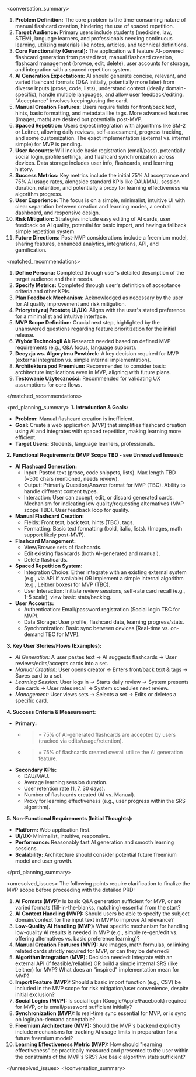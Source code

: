 <conversation_summary>
<decisions>
1.  **Problem Definition:** The core problem is the time-consuming nature of manual flashcard creation, hindering the use of spaced repetition.
2.  **Target Audience:** Primary users include students (medicine, law, STEM), language learners, and professionals needing continuous learning, utilizing materials like notes, articles, and technical definitions.
3.  **Core Functionality (General):** The application will feature AI-powered flashcard generation from pasted text, manual flashcard creation, flashcard management (browse, edit, delete), user accounts for storage, and integration with a spaced repetition system.
4.  **AI Generation Expectations:** AI should generate concise, relevant, and varied flashcard formats (Q&A initially, potentially more later) from diverse inputs (prose, code, lists), understand context (ideally domain-specific), handle multiple languages, and allow user feedback/editing. "Acceptance" involves keeping/using the card.
5.  **Manual Creation Features:** Users require fields for front/back text, hints, basic formatting, and metadata like tags. More advanced features (images, math) are desired but potentially post-MVP.
6.  **Spaced Repetition:** Users expect integration with algorithms like SM-2 or Leitner, allowing daily reviews, self-assessment, progress tracking, and some customization. The exact implementation (external vs. internal simple) for MVP is pending.
7.  **User Accounts:** Will include basic registration (email/pass), potentially social login, profile settings, and flashcard synchronization across devices. Data storage includes user info, flashcards, and learning history.
8.  **Success Metrics:** Key metrics include the initial 75% AI acceptance and 75% AI usage rates, alongside standard KPIs like DAU/MAU, session duration, retention, and potentially a proxy for learning effectiveness via algorithm progress.
9.  **User Experience:** The focus is on a simple, minimalist, intuitive UI with clear separation between creation and learning modes, a central dashboard, and responsive design.
10. **Risk Mitigation:** Strategies include easy editing of AI cards, user feedback on AI quality, potential for basic import, and having a fallback simple repetition system.
11. **Future Directions:** Post-MVP considerations include a freemium model, sharing features, enhanced analytics, integrations, API, and gamification.

</decisions>

<matched_recommendations>
1.  **Define Persona:** Completed through user's detailed description of the target audience and their needs.
2.  **Specify Metrics:** Completed through user's definition of acceptance criteria and other KPIs.
3.  **Plan Feedback Mechanism:** Acknowledged as necessary by the user for AI quality improvement and risk mitigation.
4.  **Priorytetyzuj Prostotę UI/UX:** Aligns with the user's stated preference for a minimalist and intuitive interface.
5.  **MVP Scope Definition:** Crucial next step, highlighted by the unanswered questions regarding feature prioritization for the initial release.
6.  **Wybór Technologii AI:** Research needed based on defined MVP requirements (e.g., Q&A focus, language support).
7.  **Decyzja ws. Algorytmu Powtórek:** A key decision required for MVP (external integration vs. simple internal implementation).
8.  **Architektura pod Freemium:** Recommended to consider basic architecture implications even in MVP, aligning with future plans.
9.  **Testowanie Użyteczności:** Recommended for validating UX assumptions for core flows.

</matched_recommendations>

<prd_planning_summary>
**1. Introduction & Goals:**
*   **Problem:** Manual flashcard creation is inefficient.
*   **Goal:** Create a web application (MVP) that simplifies flashcard creation using AI and integrates with spaced repetition, making learning more efficient.
*   **Target Users:** Students, language learners, professionals.

**2. Functional Requirements (MVP Scope TBD - see Unresolved Issues):**
*   **AI Flashcard Generation:**
    *   Input: Pasted text (prose, code snippets, lists). Max length TBD (~500 chars mentioned, needs review).
    *   Output: Primarily Question/Answer format for MVP (TBC). Ability to handle different content types.
    *   Interaction: User can accept, edit, or discard generated cards. Mechanism for indicating low quality/requesting alternatives (MVP scope TBD). User feedback loop for quality.
*   **Manual Flashcard Creation:**
    *   Fields: Front text, back text, hints (TBC), tags.
    *   Formatting: Basic text formatting (bold, italic, lists). (Images, math support likely post-MVP).
*   **Flashcard Management:**
    *   View/Browse sets of flashcards.
    *   Edit existing flashcards (both AI-generated and manual).
    *   Delete flashcards.
*   **Spaced Repetition System:**
    *   Integration Choice: Either integrate with an existing external system (e.g., via API if available) OR implement a simple internal algorithm (e.g., Leitner boxes) for MVP (TBC).
    *   User Interaction: Initiate review sessions, self-rate card recall (e.g., 1-5 scale), view basic stats/backlog.
*   **User Accounts:**
    *   Authentication: Email/password registration (Social login TBC for MVP).
    *   Data Storage: User profile, flashcard data, learning progress/stats.
    *   Synchronization: Basic sync between devices (Real-time vs. on-demand TBC for MVP).

**3. Key User Stories/Flows (Examples):**
*   *AI Generation:* A user pastes text -> AI suggests flashcards -> User reviews/edits/accepts cards into a set.
*   *Manual Creation:* User opens creator -> Enters front/back text & tags -> Saves card to a set.
*   *Learning Session:* User logs in -> Starts daily review -> System presents due cards -> User rates recall -> System schedules next review.
*   *Management:* User views sets -> Selects a set -> Edits or deletes a specific card.

**4. Success Criteria & Measurement:**
*   **Primary:**
    *   >= 75% of AI-generated flashcards are accepted by users (tracked via edits/usage/retention).
    *   >= 75% of flashcards created overall utilize the AI generation feature.
*   **Secondary KPIs:**
    *   DAU/MAU.
    *   Average learning session duration.
    *   User retention rate (1, 7, 30 days).
    *   Number of flashcards created (AI vs. Manual).
    *   Proxy for learning effectiveness (e.g., user progress within the SRS algorithm).

**5. Non-Functional Requirements (Initial Thoughts):**
*   **Platform:** Web application first.
*   **UI/UX:** Minimalist, intuitive, responsive.
*   **Performance:** Reasonably fast AI generation and smooth learning sessions.
*   **Scalability:** Architecture should consider potential future freemium model and user growth.

</prd_planning_summary>

<unresolved_issues>
The following points require clarification to finalize the MVP scope before proceeding with the detailed PRD:
1.  **AI Formats (MVP):** Is basic Q&A generation sufficient for MVP, or are varied formats (fill-in-the-blanks, matching) essential from the start?
2.  **AI Context Handling (MVP):** Should users be able to specify the subject domain/context for the input text in MVP to improve AI relevance?
3.  **Low-Quality AI Handling (MVP):** What specific mechanism for handling low-quality AI results is needed in MVP (e.g., simple re-gen/edit vs. offering alternatives vs. basic preference learning)?
4.  **Manual Creation Features (MVP):** Are images, math formulas, or linking related cards strictly required for MVP, or can they be deferred?
5.  **Algorithm Integration (MVP):** Decision needed: Integrate with an external API (if feasible/reliable) OR build a simple internal SRS (like Leitner) for MVP? What does an "inspired" implementation mean for MVP?
6.  **Import Feature (MVP):** Should a basic import function (e.g., CSV) be included in the MVP scope for risk mitigation/user convenience, despite initial exclusion?
7.  **Social Logins (MVP):** Is social login (Google/Apple/Facebook) required for MVP, or is email/password sufficient initially?
8.  **Synchronization (MVP):** Is real-time sync essential for MVP, or is sync on login/on-demand acceptable?
9.  **Freemium Architecture (MVP):** Should the MVP's backend explicitly include mechanisms for tracking AI usage limits in preparation for a future freemium model?
10. **Learning Effectiveness Metric (MVP):** How should "learning effectiveness" be practically measured and presented to the user within the constraints of the MVP's SRS? Are basic algorithm stats sufficient?

</unresolved_issues>
</conversation_summary>